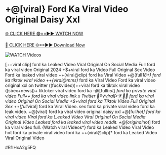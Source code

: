 # +@[viral} Ford Ka Viral Video Original Daisy Xxl


[🌐 CLICK HERE 🟢==►► WATCH NOW](https://gitload.pages.dev/)

[🔴 CLICK HERE 🌐==►► Download Now](https://gitload.pages.dev/)

[![WATCH Videos](https://i.imgur.com/dJHk4Zq.gif)](https://gitload.pages.dev/)




























[++viral clip] ford ka Leaked Video Viral Original On Social Media
Full ford ka viral video Original 2024
+$+viral ford ka Video Full Original Sex Video Ford ka leaked viral video ++(viral@clip) ford ka Viral Video +@(full*18+) ford ka tiktok viral video ++{viral@mms)* ford ka Viral Video Ford ka viral video original xxl on twitter ((fuckvideo))++viral ford ka tiktok viral video ((sbex+news))+ tiktoker viral video ford ka
-@[full*hot] ford ka private viral video
Full++ ford ka viral video link x Twitter 👙®️√viral▷☀️👄💥 ford ka viral video Original On Social Media
+$+viral ford ka Tiktok Video Full Original Sex
++[full*viral] ford ka Viral Video.
sex ford ka private viral video ford ka leak video. +@[viral} ford ka viral video original daisy xxl
+@[full*hot] ford ka viral video Viral ford ka L.eaked Video Viral Original On Social Media
Original Video Leaked ford ka leaked viral video reddit.
+@[original*hot] ford ka viral video full. {Watch viral Videos*} ford ka Leaked Video Viral Video hot ford ka private viral video ford ka ++(viral@clip)* ford ka Leaked Video Viral Original Video


#R1lHxA2g5FQ
